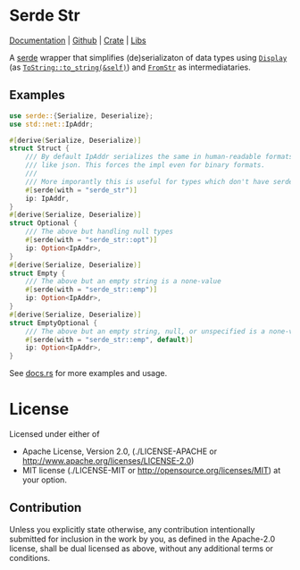 ﻿Serde Str
=========

[Documentation][docs.rs] |
[Github][git] |
[Crate][crates.io] |
[Libs][lib.rs]

[docs.rs]: https://docs.rs/serde_str
[git]: https://github.com/tailhook/serde-str
[crates.io]: https://crates.io/crates/serde_str
[lib.rs]: https://lib.rs/serde_str
[`Display`]: https://doc.rust-lang.org/std/fmt/trait.Display.html
[`ToString`]: https://doc.rust-lang.org/std/string/trait.ToString.html
[`FromStr`]: https://doc.rust-lang.org/std/str/trait.FromStr.html
[serde]: https://serde.rs/

A [serde][] wrapper that simplifies (de)serializaton of data types using [`Display`][]
(as [`ToString::to_string(&self)`][`ToString`]) and [`FromStr`][] as intermediataries.

Examples
-------

```rust
use serde::{Serialize, Deserialize};
use std::net::IpAddr;

#[derive(Serialize, Deserialize)]
struct Struct {
	/// By default IpAddr serializes the same in human-readable formats
	/// like json. This forces the impl even for binary formats.
	///
	/// More imporantly this is useful for types which don't have serde impl.
	#[serde(with = "serde_str")]
	ip: IpAddr,
}
#[derive(Serialize, Deserialize)]
struct Optional {
	/// The above but handling null types
	#[serde(with = "serde_str::opt")]
	ip: Option<IpAddr>,
}
#[derive(Serialize, Deserialize)]
struct Empty {
	/// The above but an empty string is a none-value
	#[serde(with = "serde_str::emp")]
	ip: Option<IpAddr>,
}
#[derive(Serialize, Deserialize)]
struct EmptyOptional {
	/// The above but an empty string, null, or unspecified is a none-value.
	#[serde(with = "serde_str::emp", default)]
	ip: Option<IpAddr>,
}
```

See [docs.rs][] for more examples and usage.

License
=======

Licensed under either of

* Apache License, Version 2.0,
  (./LICENSE-APACHE or http://www.apache.org/licenses/LICENSE-2.0)
* MIT license (./LICENSE-MIT or http://opensource.org/licenses/MIT)
  at your option.

Contribution
------------

Unless you explicitly state otherwise, any contribution intentionally
submitted for inclusion in the work by you, as defined in the Apache-2.0
license, shall be dual licensed as above, without any additional terms or
conditions.

